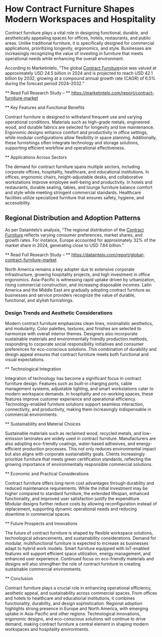 # How Contract Furniture Shapes Modern Workspaces and Hospitality

Contract furniture plays a vital role in designing functional, durable, and aesthetically appealing spaces for offices, hotels, restaurants, and public areas. Unlike traditional furniture, it is specifically designed for commercial applications, prioritizing longevity, ergonomics, and style. Businesses are increasingly recognizing the value of investing in furniture that meets operational needs while enhancing the overall environment.

According to Marketintelo, “The global [Contract Furniture](https://marketintelo.com/report/contract-furniture-market)size was valued at approximately USD 24.5 billion in 2024 and is projected to reach USD 42.1 billion by 2032, growing at a compound annual growth rate (CAGR) of 6.5% during the forecast period 2024–2032.”

** Read Full Research Study – ** https://marketintelo.com/report/contract-furniture-market

** Key Features and Functional Benefits

Contract furniture is designed to withstand frequent use and varying operational conditions. Materials such as high-grade metals, engineered wood, and durable fabrics are selected for longevity and low maintenance. Ergonomic designs enhance comfort and productivity in office settings, while modular configurations allow flexibility in space planning. Additionally, these furnishings often integrate technology and storage solutions, supporting efficient workflow and operational effectiveness.

** Applications Across Sectors

The demand for contract furniture spans multiple sectors, including corporate offices, hospitality, healthcare, and educational institutions. In offices, ergonomic chairs, height-adjustable desks, and collaborative workstations improve employee well-being and productivity. In hotels and restaurants, durable seating, tables, and lounge furniture balance comfort and style while meeting stringent commercial standards. Healthcare facilities utilize specialized furniture that ensures safety, hygiene, and accessibility.

## Regional Distribution and Adoption Patterns

As per Dataintelo’s analysis, “The regional distribution of the [Contract Furniture](https://dataintelo.com/report/global-contract-furniture-market) reflects varying consumer preferences, market shares, and growth rates. For instance, Europe accounted for approximately 32% of the market share in 2024, generating close to USD 7.84 billion.”

** Read Full Research Study – ** https://dataintelo.com/report/global-contract-furniture-market

North America remains a key adopter due to extensive corporate infrastructure, growing hospitality projects, and high investment in office ergonomics. Asia-Pacific is witnessing rapid uptake driven by urbanization, rising commercial construction, and increasing disposable incomes. Latin America and the Middle East are gradually adopting contract furniture as businesses and service providers recognize the value of durable, functional, and stylish furnishings.

### Design Trends and Aesthetic Considerations

Modern contract furniture emphasizes clean lines, minimalistic aesthetics, and modularity. Color palettes, textures, and finishes are selected to harmonize with overall interior themes. Designers also incorporate sustainable materials and environmentally friendly production methods, responding to corporate social responsibility initiatives and consumer preferences for eco-conscious solutions. This combination of durability and design appeal ensures that contract furniture meets both functional and visual expectations.

** Technological Integration

Integration of technology has become a significant focus in contract furniture design. Features such as built-in charging ports, cable management systems, adjustable lighting, and smart workstations cater to modern workspace demands. In hospitality and co-working spaces, these features improve customer experience and operational efficiency. Technology-enabled furniture solutions support seamless interaction, connectivity, and productivity, making them increasingly indispensable in commercial environments.

** Sustainability and Material Choices

Sustainable materials such as reclaimed wood, recycled metals, and low-emission laminates are widely used in contract furniture. Manufacturers are also adopting eco-friendly coatings, water-based adhesives, and energy-efficient production processes. This not only reduces environmental impact but also aligns with corporate sustainability goals. Clients increasingly prioritize furniture that meets green certification standards, reflecting the growing importance of environmentally responsible commercial solutions.

** Economic and Practical Considerations

Contract furniture offers long-term cost advantages through durability and reduced maintenance requirements. While the initial investment may be higher compared to standard furniture, the extended lifespan, enhanced functionality, and improved user satisfaction justify the expenditure. Modular designs further reduce costs by allowing reconfiguration instead of replacement, supporting dynamic operational needs and reducing downtime in commercial spaces.

** Future Prospects and Innovations

The future of contract furniture is shaped by flexible workspace solutions, technological advancements, and sustainability considerations. Demand for modular, multifunctional furniture is expected to increase as businesses adapt to hybrid work models. Smart furniture equipped with IoT-enabled features will support efficient space utilization, energy management, and enhanced user experience. Continued focus on eco-friendly materials and designs will also strengthen the role of contract furniture in creating sustainable commercial environments.

** Conclusion

Contract furniture plays a crucial role in enhancing operational efficiency, aesthetic appeal, and sustainability across commercial spaces. From offices and hotels to healthcare and educational institutions, it combines functionality, durability, and design sophistication. Regional adoption highlights strong presence in Europe and North America, with emerging uptake in Asia-Pacific and other regions. Technological innovations, ergonomic designs, and eco-conscious solutions will continue to drive demand, making contract furniture a central element in shaping modern workspaces and hospitality environments.
